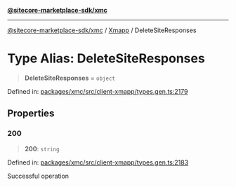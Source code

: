 [**@sitecore-marketplace-sdk/xmc**](../../../../README.md)

***

[@sitecore-marketplace-sdk/xmc](../../../../README.md) / [Xmapp](../README.md) / DeleteSiteResponses

# Type Alias: DeleteSiteResponses

> **DeleteSiteResponses** = `object`

Defined in: [packages/xmc/src/client-xmapp/types.gen.ts:2179](https://github.com/Sitecore/marketplace-sdk/blob/main/packages/xmc/src/client-xmapp/types.gen.ts#L2179)

## Properties

### 200

> **200**: `string`

Defined in: [packages/xmc/src/client-xmapp/types.gen.ts:2183](https://github.com/Sitecore/marketplace-sdk/blob/main/packages/xmc/src/client-xmapp/types.gen.ts#L2183)

Successful operation

